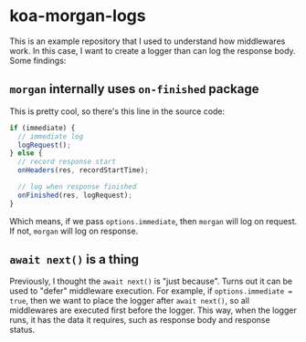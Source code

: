# koa-morgan-logs

This is an example repository that I used to understand how middlewares work. In this case, I want to create a logger than can log the response body. Some findings:

## `morgan` internally uses `on-finished` package

This is pretty cool, so there's this line in the source code:

```js
if (immediate) {
  // immediate log
  logRequest();
} else {
  // record response start
  onHeaders(res, recordStartTime);

  // log when response finished
  onFinished(res, logRequest);
}
```

Which means, if we pass `options.immediate`, then `morgan` will log on request. If not, `morgan` will log on response.

## `await next()` is a thing

Previously, I thought the `await next()` is "just because". Turns out it can be used to "defer" middleware execution. For example, if `options.immediate = true`, then we want to place the logger after `await next()`, so all middlewares are executed first before the logger. This way, when the logger runs, it has the data it requires, such as response body and response status.
